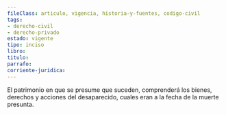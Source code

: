 ```yaml
---
fileClass: articulo, vigencia, historia-y-fuentes, codigo-civil
tags:
- derecho-civil
- derecho-privado
estado: vigente
tipo: inciso
libro:
titulo:
parrafo:
corriente-juridica:
---
```

El patrimonio en que se presume que suceden, comprenderá los bienes, derechos y acciones del desaparecido, cuales eran a la fecha de la muerte presunta.